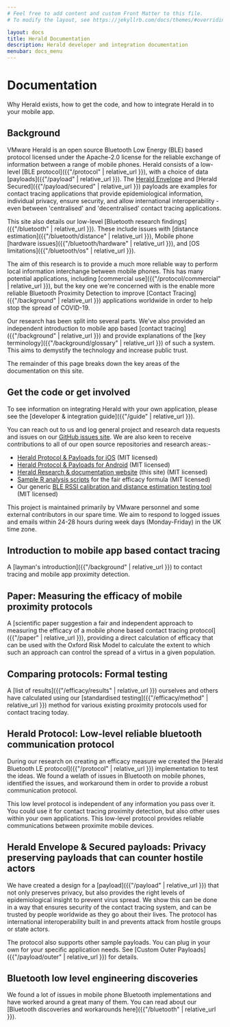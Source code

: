 ```yaml
---
# Feel free to add content and custom Front Matter to this file.
# To modify the layout, see https://jekyllrb.com/docs/themes/#overriding-theme-defaults

layout: docs
title: Herald Documentation
description: Herald developer and integration documentation
menubar: docs_menu
---
```


# Documentation

Why Herald exists, how to get the code, and how to integrate Herald in to your mobile app.

## Background

VMware Herald is an open source Bluetooth Low Energy (BLE) based protocol licensed under the Apache-2.0 license for the reliable exchange of information between a range of mobile phones.
Herald consists of a low-level [BLE protocol]({{"/protocol" | relative_url }}), with a choice of data [payloads]({{"/payload" | relative_url }}). The [Herald Envelope](payload/envelope) and
[Herald Secured]({{"/payload/secured" | relative_url }}) payloads are examples for contact tracing applications that provide epidemiological information, individual privacy, ensure 
security, and allow international interoperability - even between 'centralised' and 'decentralised' contact tracing applications.

This site also details our low-level [Bluetooth research findings]({{"/bluetooth" | relative_url }}). These include issues with [distance estimation]({{"/bluetooth/distance" | relative_url }}), Mobile phone 
[hardware issues]({{"/bluetooth/hardware" | relative_url }}), and [OS limitations]({{"/bluetooth/os" | relative_url }}).

The aim of this research is to provide a much more reliable way to perform local information interchange between mobile phones. 
This has many potential applications, including [commercial use]({{"/protocol/commercial" | relative_url }}), but the key one we're 
concerned with is the enable more reliable Bluetooth Proximity Detection to improve 
[Contact Tracing]({{"/background" | relative_url }}) applications worldwide in order to help stop the spread of COVID-19.

Our research has been split into several parts. We've also provided an independent introduction to mobile app 
based [contact tracing]({{"/background" | relative_url }}) and provide explanations of the [key terminology]({{"/background/glossary" | relative_url }}) 
of such a system. This aims to demystify the technology and increase public trust.

The remainder of this page breaks down the key areas of the documentation on this site.

## Get the code or get involved

To see information on integrating Herald with your own application, please see the [developer & integration guide]({{"/guide" | relative_url }}).

You can reach out to us and log general project and research data requests and issues on our [GitHub issues site](https://github.com/vmware/herald/issues).
We are also keen to receive contributions to all of our open source repositories and research areas:-

- [Herald Protocol & Payloads for iOS](https://github.com/vmware/herald-for-ios) (MIT licensed)
- [Herald Protocol & Payloads for Android](https://github.com/vmware/herald-for-android) (MIT licensed)
- [Herald Research & documentation website](https://github.com/vmware/herald) (this site) (MIT licensed)
- [Sample R analysis scripts](https://github.com/vmware/herald-analysis) for the fair efficacy formula (MIT licensed)
- Our generic [BLE RSSI calibration and distance estimation testing tool](https://github.com/vmware/herald-calibration) (MIT licensed)

This project is maintained primarily by VMware personnel and some external contributors in our spare time. We aim to respond to logged issues and emails within 24-28 hours during week days (Monday-Friday) in the UK time zone.

## Introduction to mobile app based contact tracing

A [layman's introduction]({{"/background" | relative_url }}) to contact tracing and mobile app proximity detection.

## Paper: Measuring the efficacy of mobile proximity protocols

A [scientific paper suggestion a fair and independent approach to measuring the efficacy of a mobile phone based contact tracing protocol]({{"/paper" | relative_url }}), providing a direct calculation of efficacy that can be used with the Oxford Risk Model to calculate the extent to which such an approach can control the spread of a virtus in a given population.

## Comparing protocols: Formal testing 

A [list of results]({{"/efficacy/results" | relative_url }}) ourselves and others have calculated using our [standardised testing]({{"/efficacy/method" | relative_url }}) method for various existing proximity protocols used for contact tracing today.

## Herald Protocol: Low-level reliable bluetooth communication protocol

During our research on creating an efficacy measure we created the [Herald Bluetooth LE protocol]({{"/protocol" | relative_url }}) implementation to test the ideas. We found a welath of issues in Bluetooth on mobile phones, identified the issues, and workaround them in order to provide a robust communication protocol. 

This low level protocol is independent of any information you pass over it. You could use it for contact tracing proximity detection, but also other uses within your own applications. This low-level protocol provides reliable communications between proximite mobile devices.

## Herald Envelope & Secured payloads: Privacy preserving payloads that can counter hostile actors

We have created a design for a [payload]({{"/payload" | relative_url }}) that not only preserves 
privacy, but also provides the right levels of epidemiological insight to 
prevent virus spread. We show this can be done in a way that ensures security 
of the contact tracing system, and can be trusted by people worldwide as they 
go about their lives. The protocol has international interoperability built 
in and prevents attack from hostile groups or state actors.

The protocol also supports other sample payloads. You can plug in your own 
for your specific application needs. See 
[Custom Outer Payloads]({{"/payload/outer" | relative_url }}) for details.

## Bluetooth low level engineering discoveries

We found a lot of issues in mobile phone Bluetooth implementations and have 
worked around a great many of them. You can read about our 
[Bluetooth discoveries and workarounds here]({{"/bluetooth" | relative_url }}).